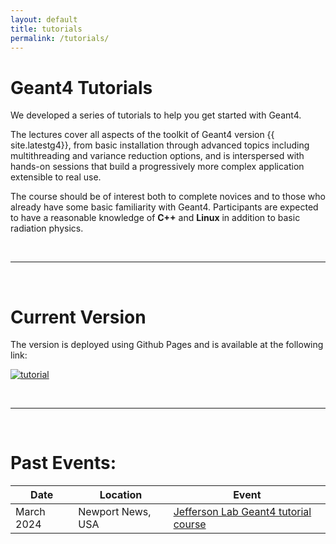 ```yaml
---
layout: default
title: tutorials 
permalink: /tutorials/
---
```


# Geant4 Tutorials

We developed a series of tutorials to help you get started with Geant4. 

The lectures cover all aspects of the toolkit of Geant4 version {{ site.latestg4}}, from 
basic installation through advanced topics including multithreading and 
variance reduction options, and is interspersed with hands-on sessions that 
build a progressively more complex application extensible to real use. 

The course should be of interest both to complete novices and to those who already 
have some basic familiarity with Geant4. Participants are expected to have a reasonable 
knowledge of **C++** and **Linux** in addition to basic radiation physics.


<br/>

---

<br/>

# Current Version

The version is deployed using Github Pages and is available at the following link:

[![tutorial](..//assets/images/tutorial_ss.png)](https://jeffersonlab.github.io/geant4-tutorials/index.html)

<br/>

---

<br/>

# Past Events:

| Date       | Location          | Event                                                                      |
|------------|-------------------|----------------------------------------------------------------------------|
| March 2024 | Newport News, USA | [Jefferson Lab Geant4 tutorial course](https://indico.jlab.org/event/828/) |